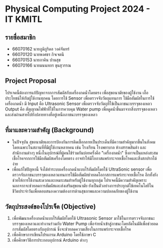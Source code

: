 # Physical Computing Project 2024 - IT KMITL
## รายชื่อสมาชิก
- 66070162 นายภูมิภูริดล วงค์จันทร์
- 66070120 นายพงศธร กิจเจตนี
- 66070153 นายภาคิน ปานสุข
- 66070166 นายมนนทกร ขุนสุวรรณ

## Project Proposal
โปรเจคนี้ต้องการแก้ปัญหาจากการสัมผัสกับเครื่องกดน้ำโดยตรง เพื่อสุขอนามัยของผู้ใช้งาน เอื้อประโยชน์ให้กับผู้ใช้งานทุกคน โดยการใช้ Sensor เพื่อตรวจจับวัตถุแทนการ
ใช้มือสัมผัสในการใช้เครื่องกดน้ำ มี Input คือ Ultrasonic Sensor เพื่อตรวจจับวัตถุที่ใช้เป็นภาชนะบรรจุของเหลว Output คือ สัญญาณไฟฟ้าที่ใช้ในการควบคุม
Water pump เพื่อดูดน้ำขึ้นมาจากสิ่งบรรจุของเหลว และส่งผ่านสายไปยังปลายทางที่อยู่เหนือภาชนะบรรจุของเหลว

## ที่มาและความสำคัญ (Background)
  - ในปัจจุบัน สุขอนามัยและการป้องกันการติดเชื้อกลายเป็นประเด็นที่มีความสำคัญมากขึ้นในสังคม โดยเฉพาะในสถานที่ที่มีผู้ใช้งานหลายคน เช่น โรงเรียน โรงพยาบาล ห้างสรรพสินค้า และสำนักงานต่างๆ หนึ่งในอุปกรณ์ที่ผู้คนใช้ร่วมกันบ่อยครั้งคือ 
"เครื่องกดน้ำ" ซึ่งอาจเป็นแหล่งสะสมเชื้อโรคจากการใช้มือสัมผัสเครื่องโดยตรง อาจทำให้มีโอกาสแพร่กระจายเชื้อโรคและสิ่งสกปรกได้ง่าย
  - เพื่อแก้ไขปัญหานี้ จึงได้ทำระบบเครื่องกดน้ำแบบไร้สัมผัสโดยใช้ UltraSonic sensor เพื่อตรวจจับภาชนะบรรจุของเหลวแทนการใช้มือสัมผัสช่วยลดโอกาสการแพร่กระจายเชื้อโรค อีกทั้งยังช่วยให้การใช้งานสะดวกและเหมาะสมสำหรับผู้ใช้งานทุกกลุ่ม
โปรเจคนี้มีความสำคัญเพราะนอกจากจะช่วยลดการสัมผัสและส่งเสริมสุขอนามัย ยังเป็นตัวอย่างการประยุกต์ใช้เทคโนโลยีในชีวิตประจำวันเพื่อตอบสนองความต้องการด้านสุขภาพและความปลอดภัยของผู้ใช้งาน

## วัตถุประสงค์ของโปรเจ็ค (Objective)
1. เพื่อพัฒนาเครื่องกดน้ำแบบไร้สัมผัสโดยใช้ Ultrasonic Sensor มาใช้ในการตรวจจับภาชนะบรรจุของเหลวและทำงานร่วมกับ Water Pump เพื่อจ่ายน้ำเข้าสู่ภาชนะโดยอัตโนมัติเพื่อช่วยลดการสัมผัสโดยตรงกับอุปกรณ์ ซึ่งจะช่วยลดความเสี่ยงในการแพร่กระจายเชื้อโรค
2. เพื่อศึกษาการเขียนโปรแกรม Arduino โดยใช้ภาษา C
3. เพื่อศึกษาวิธีการประกอบอุปกรณ์ Arduino ต่างๆ
